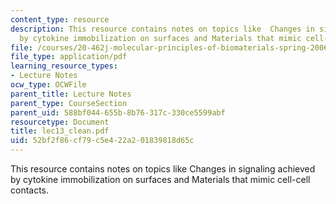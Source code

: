 ```yaml
---
content_type: resource
description: This resource contains notes on topics like  Changes in signaling achieved
  by cytokine immobilization on surfaces and Materials that mimic cell-cell contacts.
file: /courses/20-462j-molecular-principles-of-biomaterials-spring-2006/52bf2f86cf79c5e422a201839818d65c_lec13_clean.pdf
file_type: application/pdf
learning_resource_types:
- Lecture Notes
ocw_type: OCWFile
parent_title: Lecture Notes
parent_type: CourseSection
parent_uid: 588bf044-655b-8b76-317c-330ce5599abf
resourcetype: Document
title: lec13_clean.pdf
uid: 52bf2f86-cf79-c5e4-22a2-01839818d65c
---
```

This resource contains notes on topics like  Changes in signaling achieved by cytokine immobilization on surfaces and Materials that mimic cell-cell contacts.